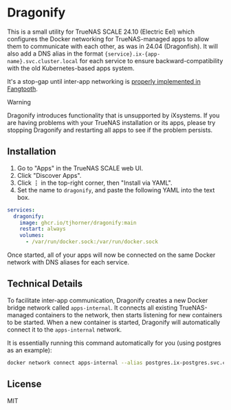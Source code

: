 # Dragonify

This is a small utility for TrueNAS SCALE 24.10 (Electric Eel) which configures the Docker networking for TrueNAS-managed apps to allow them to communicate with each other, as was in 24.04 (Dragonfish). It will also add a DNS alias in the format `{service}.ix-{app-name}.svc.cluster.local` for each service to ensure backward-compatibility with the old Kubernetes-based apps system.

It's a stop-gap until inter-app networking is [properly implemented in Fangtooth](https://forums.truenas.com/t/inter-app-communication-in-24-10-electric-eel/22054).

> [!WARNING]  
> Dragonify introduces functionality that is unsupported by iXsystems. If you are having problems with your TrueNAS installation or its apps, please try stopping Dragonify and restarting all apps to see if the problem persists.

## Installation

1. Go to "Apps" in the TrueNAS SCALE web UI.
2. Click "Discover Apps".
3. Click **⋮** in the top-right corner, then "Install via YAML".
4. Set the name to `dragonify`, and paste the following YAML into the text box.

```yaml
services:
  dragonify:
    image: ghcr.io/tjhorner/dragonify:main
    restart: always
    volumes:
      - /var/run/docker.sock:/var/run/docker.sock
```

Once started, all of your apps will now be connected on the same Docker network with DNS aliases for each service.

## Technical Details

To facilitate inter-app communication, Dragonify creates a new Docker bridge network called `apps-internal`. It connects all existing TrueNAS-managed containers to the network, then starts listening for new containers to be started. When a new container is started, Dragonify will automatically connect it to the `apps-internal` network.

It is essentially running this command automatically for you (using postgres as an example):

```sh
docker network connect apps-internal --alias postgres.ix-postgres.svc.cluster.local ix-postgres-postgres-1
```

## License

MIT